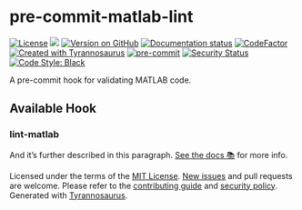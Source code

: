 # pre-commit-matlab-lint

[![License](https://img.shields.io/badge/License-MIT-blue.svg)](https://opensource.org/licenses/MIT)
[![](https://img.shields.io/badge/python-3.8%2B-blue)]()
[![Version on GitHub](https://img.shields.io/github/v/release/tcumby/pre-commit-matlab-lint?include_prereleases&label=GitHub)](https://github.com/tcumby/pre-commit-matlab-lint/releases)
[![Documentation status](https://readthedocs.org/projects/pre-commit-matlab-lint/badge)](https://pre-commit-matlab-lint.readthedocs.io/en/stable)
[![CodeFactor](https://www.codefactor.io/repository/github/dmyersturnbull/tyrannosaurus/badge)](https://www.codefactor.io/repository/github/dmyersturnbull/tyrannosaurus)
[![Created with Tyrannosaurus](https://img.shields.io/badge/Created_with-Tyrannosaurus-0000ff.svg)](https://github.com/dmyersturnbull/tyrannosaurus)
[![pre-commit](https://img.shields.io/badge/pre--commit-enabled-brightgreen?logo=pre-commit&logoColor=white)](https://github.com/pre-commit/pre-commit)
[![Security Status](https://img.shields.io/badge/security-bandit-yellow.svg)](https://github.com/PyCQA/bandit)
[![Code Style: Black](https://img.shields.io/badge/code%20style-black-000000.svg)](https://github.com/psf/black)

A pre-commit hook for validating MATLAB code.

## Available Hook

### lint-matlab

And it’s further described in this paragraph.
[See the docs 📚](https://pre-commit-matlab-lint.readthedocs.io/en/stable/) for more info.

Licensed under the terms of the [MIT License](https://spdx.org/licenses/MIT.html).
[New issues](https://github.com/tcumby/pre-commit-matlab-lint/issues) and pull requests are welcome.
Please refer to the [contributing guide](https://github.com/tcumby/pre-commit-matlab-lint/blob/main/CONTRIBUTING.md)
and [security policy](https://github.com/tcumby/pre-commit-matlab-lint/blob/main/SECURITY.md).
Generated with [Tyrannosaurus](https://github.com/dmyersturnbull/tyrannosaurus).
